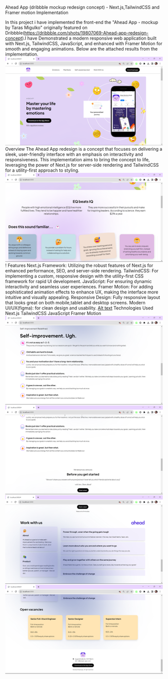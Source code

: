 Ahead App (dribbble mockup redesign concept) - Next.js,TailwindCSS and Framer motion Implementation

In this project i have implemented the front-end the "Ahead App - mockup by Taras Migulko" originally featured on Dribbble(https://dribbble.com/shots/19807069-Ahead-app-redesign-concept).I have Demonstrated a modern responsive web application built with Next.js, TailwindCSS, JavaScript, and enhanced with Framer Motion for smooth and engaging animations. Below are the attached results from the implementation.
![Alt text](image.png)
Overview
The Ahead App redesign is a concept that focuses on delivering a sleek, user-friendly interface with an emphasis on interactivity and responsiveness. This implementation aims to bring the concept to life, leveraging the power of Next.js for server-side rendering and TailwindCSS for a utility-first approach to styling.
![Alt text](image-1.png)!
Features
Next.js Framework: Utilizing the robust features of Next.js for enhanced performance, SEO, and server-side rendering.
TailwindCSS: For implementing a custom, responsive design with the utility-first CSS framework for rapid UI development.
JavaScript: For ensuring dynamic interactivity and seamless user experiences.
Framer Motion: For adding sophisticated animation effects to enhance UX, making the interface more intuitive and visually appealing.
Responsive Design: Fully responsive layout that looks great on both mobile,tablet and desktop screens.
Modern UI/UX(figma): for clean design and usability. 
[Alt text](image-2.png)
Technologies Used
Next.js
TailwindCSS
JavaScript
Framer Motion
![Alt text](image-3.png)
![Alt text](image-4.png)
![Alt text](image-5.png)
![Alt text](image-6.png)